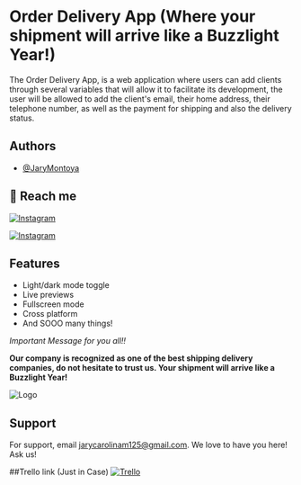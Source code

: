 ﻿
# Order Delivery App (Where your shipment will arrive like a Buzzlight Year!)

The Order Delivery App, is a web application where users can add clients through several variables that will allow it to facilitate its development, the user will be allowed to add the client's email, their home address, their telephone number, as well as the payment for shipping and also the delivery status.

## Authors

- [@JaryMontoya](https://www.github.com/JaryMontoya)

## 🔗 Reach me

[![Instagram](https://img.shields.io/badge/Instagram-1DA1F2?style=for-the-badge&logo=Instagram&logoColor=white)](https://twitter.com/jary_montoya_)

[![Instagram](https://img.shields.io/badge/GitHub-1DA1F2?style=for-the-badge&logo=Github&logoColor=white)](https://twitter.com/JaryMontoya)

## Features

- Light/dark mode toggle
- Live previews
- Fullscreen mode
- Cross platform
- And SOOO many things!

*Important Message for you all!!*

**Our company is recognized as one of the best shipping delivery companies, do not hesitate to trust us. Your shipment will arrive like a Buzzlight Year!**

![Logo](https://img.freepik.com/free-vector/warehouse-shelves-with-cardboard-wooden-boxes-vector-cartoon-illustration-factory-delivery-company-supermarket-storehouse-interior-packages-with-goods-large-room-with-lamps-ceiling_107791-23124.jpg?t=st=1727257713~exp=1727261313~hmac=3d99db8377b1b50a2dc2dd7f3392da3edba997174aa99b937db1ea026cebc749&w=1380)

## Support

For support, email <jarycarolinam125@gmail.com>. We love to have you here!
Ask us!

##Trello link (Just in Case)
[![Trello]([https://img.shields.io/badge/GitHub-1DA1F2?style=for-the-badge&logo=Github&logoColor=white)](https://twitter.com/JaryMontoya](https://trello.com/invite/b/66d291c23870c93b3fd7c90b/ATTI965a3ba6ad6b73c09012f5289ab704901C6B622C/proyecto-integrador-order-delivery))

